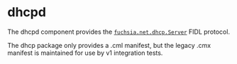 # dhcpd

The dhcpd component provides the [`fuchsia.net.dhcp.Server`][fuchsia.net.dhcp.Server] FIDL
protocol.

The dhcp package only provides a .cml manifest, but the legacy .cmx manifest is maintained
for use by v1 integration tests.

[fuchsia.net.dhcp.Server]: /sdk/fidl/fuchsia.net.dhcp/server.fidl
